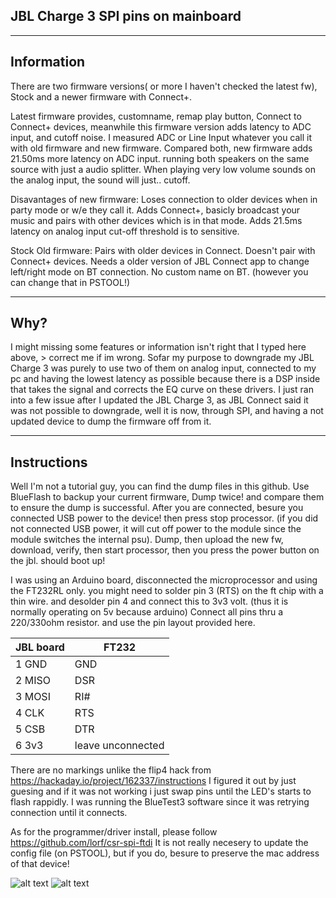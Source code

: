 JBL Charge 3 SPI pins on mainboard
---------------------------------------


---------------------
Information
---------------------
There are two firmware versions( or more I haven't checked the latest fw), Stock and a newer firmware with Connect+.

Latest firmware provides, customname, remap play button, Connect to Connect+ devices, meanwhile this firmware version adds latency to ADC input, and cutoff noise.
I measured ADC or Line Input whatever you call it with old firmware and new firmware.
Compared both, new firmware adds 21.50ms more latency on ADC input. running both speakers on the same source with just a audio splitter.
When playing very low volume sounds on the analog input, the sound will just.. cutoff.

Disavantages of new firmware:
Loses connection to older devices when in party mode or w/e they call it.
Adds Connect+, basicly broadcast your music and pairs with other devices which is in that mode.
Adds 21.5ms latency on analog input
cut-off threshold is to sensitive.

Stock Old firmware:
Pairs with older devices in Connect.
Doesn't pair with Connect+ devices.
Needs a older version of JBL Connect app to change left/right mode on BT connection.
No custom name on BT. (however you can change that in PSTOOL!)

------------------------
Why?
------------------------
I might missing some features or information isn't right that I typed here above, > correct me if im wrong.
Sofar my purpose to downgrade my JBL Charge 3 was purely to use two of them on analog input, connected to my pc and having the lowest latency as possible because there is a DSP inside that takes the signal and corrects the EQ curve on these drivers.
I just ran into a few issue after I updated the JBL Charge 3, as JBL Connect said it was not possible to downgrade, well it is now, through SPI, and having a not updated device to dump the firmware off from it.

------------------------
Instructions
------------------------
Well I'm not a tutorial guy, you can find the dump files in this github.
Use BlueFlash to backup your current firmware, Dump twice! and compare them to ensure the dump is successful.
After you are connected, besure you connected USB power to the device! then press stop processor. (if you did not connected USB power, it will cut off power to the module since the module switches the internal psu).
Dump, then upload the new fw, download, verify, then start processor, then you press the power button on the jbl. should boot up!

I was using an Arduino board, disconnected the microprocessor and using the FT232RL only. you might need to solder pin 3 (RTS) on the ft chip with a thin wire. and desolder pin 4 and connect this to 3v3 volt. (thus it is normally operating on 5v because arduino)
Connect all pins thru a 220/330ohm resistor. and use the pin layout provided here.


JBL board | FT232
----------|-------
1 GND   	| GND
2 MISO   	| DSR
3 MOSI   	| RI#
4 CLK    	| RTS
5 CSB    	| DTR
6 3v3    	| leave unconnected

There are no markings unlike the flip4 hack from https://hackaday.io/project/162337/instructions
I figured it out by just guesing and if it was not working i just swap pins until the LED's starts to flash rappidly. I was running the BlueTest3 software since it was retrying connection until it connects.

As for the programmer/driver install, please follow https://github.com/lorf/csr-spi-ftdi
It is not really necesery to update the config file (on PSTOOL), but if you do, besure to preserve the mac address of that device!

![alt text](https://github.com/Dnstje/JBL-Charge-3-firmware/blob/master/APL05732.JPG)
![alt text](https://github.com/Dnstje/JBL-Charge-3-firmware/blob/master/APL05738.JPG)
